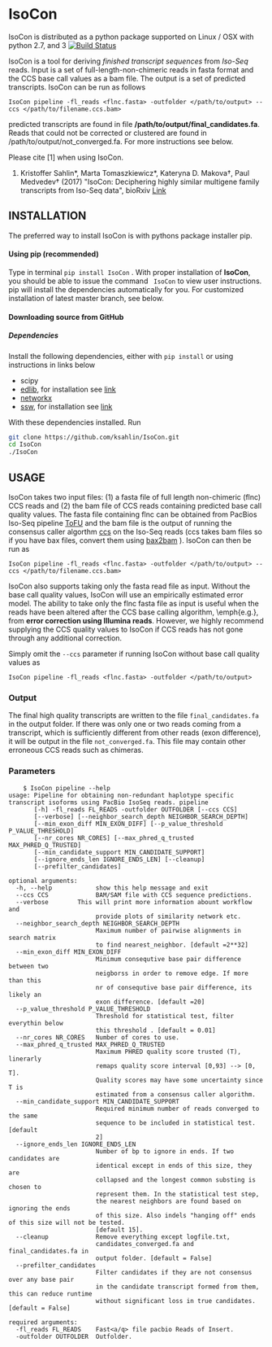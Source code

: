 IsoCon
========

IsoCon is distributed as a python package supported on Linux / OSX with python 2.7, and 3 [![Build Status](https://travis-ci.org/ksahlin/IsoCon.svg?branch=master)](https://travis-ci.org/ksahlin/IsoCon)


IsoCon is a tool for deriving *finished transcript sequences* from *Iso-Seq* reads. Input is a set of full-length-non-chimeric reads in fasta format and the CCS base call values as a bam file. The output is a set of predicted transcripts. IsoCon can be run as follows

```
IsoCon pipeline -fl_reads <flnc.fasta> -outfolder </path/to/output> --ccs </path/to/filename.ccs.bam>
```

predicted transcripts are found in file **/path/to/output/final_candidates.fa**. Reads that could not be corrected or clustered are found in /path/to/output/not_converged.fa. For more instructions see below.

Please cite [1] when using IsoCon.

1. Kristoffer Sahlin*, Marta Tomaszkiewicz*, Kateryna D. Makova†, Paul Medvedev† (2017) "IsoCon: Deciphering highly similar multigene family transcripts from Iso-Seq data", bioRxiv [Link](http/link)

<!-- Table of Contents
=================
    * [INSTALLATION](#installation)
        * [Using pip (recommended)](#using-pip-recommended)
        * [Downloading source from GitHub](#downloading-source-from-github)
            * [Dependencies](#dependencies)
    * [Usage](#usage)
    * [IsoCon on general Iso-Seq datasets](#isocon-on-general-iso-seq-datasets)
    * [Detailed usage](#detailed-usage)
        * [Commands](#commands)

TOC created by [gh-md-toc](https://github.com/ekalinin/github-markdown-toc) -->

INSTALLATION
----------------

The preferred way to install IsoCon is with pythons package installer pip.

#### Using pip (recommended)

Type in terminal `pip install IsoCon` . With proper installation of **IsoCon**, you should be able to issue the command ` IsoCon` to view user instructions. pip will install the dependencies automatically for you. For customized installation of latest master branch, see below.

#### Downloading source from GitHub

##### Dependencies

Install the following dependencies, either with `pip install` or using instructions in links below
* scipy
* [edlib](https://github.com/Martinsos/edlib "edlib's Homepage"), for installation see [link](https://github.com/Martinsos/edlib/tree/master/bindings/python#installation)
* [networkx](https://networkx.github.io/)
* [ssw](https://github.com/vishnubob/ssw "Python wrapper for SSW"), for installation see [link](https://github.com/vishnubob/ssw#installation)

With these dependencies installed. Run

```sh
git clone https://github.com/ksahlin/IsoCon.git
cd IsoCon
./IsoCon
```


USAGE
-------

IsoCon takes two input files: (1) a fasta file of full length non-chimeric (flnc) CCS reads and (2) the bam file of CCS reads containing predicted base call quality values. The fasta file containing flnc can be obtained from PacBios Iso-Seq pipeline [ToFU](https://github.com/PacificBiosciences/IsoSeq_SA3nUP/wiki) and the bam file is the output of running the consensus caller algorthm [ccs](https://github.com/PacificBiosciences/unanimity/blob/master/doc/PBCCS.md) on the Iso-Seq reads (ccs takes bam files so if you have bax files, convert them using [bax2bam](https://github.com/PacificBiosciences/unanimity/blob/master/doc/PBCCS.md#input) ). IsoCon can then be run as

```
IsoCon pipeline -fl_reads <flnc.fasta> -outfolder </path/to/output> --ccs </path/to/filename.ccs.bam>
```

IsoCon also supports taking only the fasta read file as input. Without the base call quality values, IsoCon will use an empirically estimated error model. The ability to take only the flnc fasta file as input is useful when the reads have been altered after the CCS base calling algorithm, \emph{e.g.}, from **error correction using Illumina reads**. However, we highly recommend supplying the CCS quality values to IsoCon if CCS reads has not gone through any additional correction. 

Simply omit the `--ccs` parameter if running IsoCon without base call quality values as
```
IsoCon pipeline -fl_reads <flnc.fasta> -outfolder </path/to/output>
```

### Output

The final high quality transcripts are written to the file `final_candidates.fa` in the output folder. If there was only one or two reads coming from a transcript, which is sufficiently different from other reads (exon difference), it will be output in the file `not_converged.fa`. This file may contain other erroneous CCS reads such as chimeras.


### Parameters

```
    $ IsoCon pipeline --help
usage: Pipeline for obtaining non-redundant haplotype specific transcript isoforms using PacBio IsoSeq reads. pipeline
       [-h] -fl_reads FL_READS -outfolder OUTFOLDER [--ccs CCS]
       [--verbose] [--neighbor_search_depth NEIGHBOR_SEARCH_DEPTH]
       [--min_exon_diff MIN_EXON_DIFF] [--p_value_threshold P_VALUE_THRESHOLD]
       [--nr_cores NR_CORES] [--max_phred_q_trusted MAX_PHRED_Q_TRUSTED]
       [--min_candidate_support MIN_CANDIDATE_SUPPORT]
       [--ignore_ends_len IGNORE_ENDS_LEN] [--cleanup]
       [--prefilter_candidates]

optional arguments:
  -h, --help            show this help message and exit
  --ccs CCS             BAM/SAM file with CCS sequence predictions.
  --verbose        This will print more information abount workflow and
                        provide plots of similarity network etc.
  --neighbor_search_depth NEIGHBOR_SEARCH_DEPTH
                        Maximum number of pairwise alignments in search matrix
                        to find nearest_neighbor. [default =2**32]
  --min_exon_diff MIN_EXON_DIFF
                        Minimum consequtive base pair difference between two
                        neigborss in order to remove edge. If more than this
                        nr of consequtive base pair difference, its likely an
                        exon difference. [default =20]
  --p_value_threshold P_VALUE_THRESHOLD
                        Threshold for statistical test, filter everythin below
                        this threshold . [default = 0.01]
  --nr_cores NR_CORES   Number of cores to use.
  --max_phred_q_trusted MAX_PHRED_Q_TRUSTED
                        Maximum PHRED quality score trusted (T), linerarly
                        remaps quality score interval [0,93] --> [0, T].
                        Quality scores may have some uncertainty since T is
                        estimated from a consensus caller algorithm.
  --min_candidate_support MIN_CANDIDATE_SUPPORT
                        Required minimum number of reads converged to the same
                        sequence to be included in statistical test. [default
                        2]
  --ignore_ends_len IGNORE_ENDS_LEN
                        Number of bp to ignore in ends. If two candidates are
                        identical except in ends of this size, they are
                        collapsed and the longest common substing is chosen to
                        represent them. In the statistical test step,
                        the nearest neighbors are found based on ignoring the ends
                        of this size. Also indels "hanging off" ends of this size will not be tested.
                        [default 15].
  --cleanup             Remove everything except logfile.txt,
                        candidates_converged.fa and final_candidates.fa in
                        output folder. [default = False]
  --prefilter_candidates
                        Filter candidates if they are not consensus over any base pair 
                        in the candidate transcript formed from them, this can reduce runtime
                        without significant loss in true candidates. [default = False]

required arguments:
  -fl_reads FL_READS    Fast<a/q> file pacbio Reads of Insert.
  -outfolder OUTFOLDER  Outfolder.
```

<!-- IsoCon on general Iso-Seq datasets
-----------------------------------

IsoCon has been evaluated on targeted Iso-Seq data [cite], but the algorithm makes no explicit assumptions, or depends on the data being targeted. Therefore it also runs on any general Iso-Seq data. To demonstrate this We ran IsoCon on the publicly availabe datasets from pacbio [MCF7](link) and [Alzheimer](link) using the following command

```
IsoCon pipeline -fl_reads <flnc.fasta> -outfolder </path/to/output> --neighbor_search_depth 100
```

| Dataset | runtime  | peak memory | final_candidates | corr | not_corr | *TOFU* | *nr original CCS* | 
| ------------- | ------------- | ------------- | ------------- | ------------- | ------------- | ------------- | ------------- |
| [MCF7](http://www.pacb.com/blog/data-release-human-mcf-7-transcriptome/) | 24h43m  | <1.9Gb  | 2,169 | 18,458 | 401,885<sup>[1](#myfootnote1)</sup> |  55,770 | 518,701 |
|[Alzheimer](http://www.pacb.com/blog/data-release-alzheimer-brain-isoform-sequencing-iso-seq-dataset/)| time | Content Cell  | Content Cell  |

TODO1: Output three separate files: validated_transcripts.fa,  corrected_not_validated.fa, not_converged.fa 
TODO2: Show set intersection (allowing end differences between final_cand + corr to TOFU transcripts). Also do other analysis.

IsoCon predicted 2169 and Y transcripts and had a runtime of 24h43m and Y, for MCF7 and Alzheimer datasets respectively, on a 64 core machine with a peak memory usage of Z Gb. IsoCons output are found [here](link).

Manual BLAT of 20 sequences from the "corrected_but_not_converged" predictions to human show an alignment identity increase from 94-98% of the ccs reads up to 99.5-99.9% for the corrected reads.

<a name="footnote_not_converged">1</a>: Footnote content goes here -->


<!-- ### Entry points in IsoCon
IsoCon has three different modes `pipeline` (end to end), `get_candidates` only correct and cluster reads (no statistical testing), as well as `stat_filter` (only statistical testing of a set of candidate transcripts).

```
$ IsoCon --help
usage: Pipeline for obtaining non-redundant haplotype specific transcript isoforms using PacBio IsoSeq reads.
       [-h] [--version]
       {pipeline,remove_barcodes,get_candidates,stat_filter} ...

positional arguments:
  {pipeline,remove_barcodes,get_candidates,stat_filter}
                        help for subcommand
    pipeline            Run the entire pipeline, i.e., runs: 1.
                        remove_barcodes() if --barcodes is specified 2.
                        get_candidates() to find candidate transcripts out of
                        CCS full length reads 3. stat_filter() to filter
                        candidates and only output significant ones
    remove_barcodes     Remove barcodes from sequences.
    get_candidates      Get candidate transcripts with nearest_neighbor approach.
    stat_filter         Get candidate transcripts with nearest_neighbor approach.

optional arguments:
  -h, --help            show this help message and exit
  --version             show program's version number and exit
``` -->